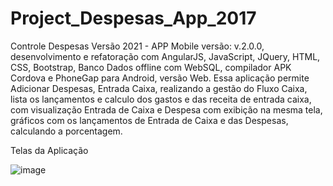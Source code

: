 # Project_Despesas_App_2017

Controle Despesas Versão 2021 - APP Mobile versão: v.2.0.0, desenvolvimento e refatoração com AngularJS, JavaScript, JQuery, HTML, CSS, Bootstrap, Banco Dados offline com WebSQL, compilador APK Cordova e PhoneGap para Android, versão Web. Essa aplicação permite Adicionar Despesas, Entrada Caixa, realizando a gestão do Fluxo Caixa, lista os lançamentos e calculo dos gastos e das receita de entrada caixa, com visualização Entrada de Caixa e Despesa com exibição na mesma tela, gráficos com os lançamentos de Entrada de Caixa e das Despesas, calculando a porcentagem.

Telas da Aplicação

![image](https://user-images.githubusercontent.com/28610102/196678484-f3775bee-9edc-4f8d-ba4d-2856fae092d3.png)

